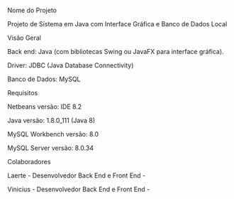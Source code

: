 Nome do Projeto

Projeto de Sistema em Java com Interface Gráfica e Banco de Dados Local

Visão Geral

Back end: Java  (com bibliotecas Swing ou JavaFX para interface gráfica).

Driver: JDBC (Java Database Connectivity)

Banco de Dados: MySQL

Requisitos

Netbeans versão: IDE 8.2

Java versão: 1.8.0_111 (Java 8)

MySQL Workbench versão: 8.0

MySQL Server versão: 8.0.34

Colaboradores

Laerte - Desenvolvedor Back End e Front End -

Vinicius - Desenvolvedor Back End e Front End -
